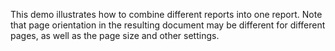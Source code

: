 This demo illustrates how to combine different reports into one report. Note that page orientation in the resulting document may be different for different pages, as well as the page size and other settings.